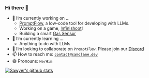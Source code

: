 ### Hi there 👋
- 🔭 I’m currently working on ...
  - [PromptFlow](https://github.com/InsuranceToolkits/promptflow), a low-code tool for developing with LLMs.
  - Working on a game, [Infinishoot](https://linktr.ee/infinishoot)!
  - Building a smart [Gas Sensor](https://github.com/samclane/GasSensor)
- 🌱 I’m currently learning ...
  - Anything to do with LLMs
- 👯 I’m looking to collaborate on `PromptFlow`. Please join our [Discord](https://discord.com/invite/5MmV3FNCtN)
- 📫 How to reach me: [`contact@samclane.dev`](mailto:contact@samclane.dev)
- 😄 Pronouns: `He/Him`

[![Sawyer's github stats](https://github-readme-stats.vercel.app/api?username=samclane)](https://github.com/anuraghazra/github-readme-stats)
